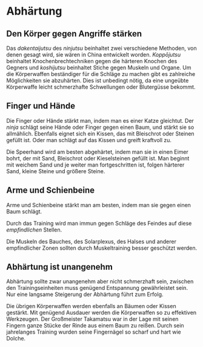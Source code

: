 # Abhärtung


## Den Körper gegen Angriffe stärken

Das *dakentaijutsu* des *ninjutsu* beinhaltet zwei verschiedene Methoden, von denen gesagt wird, sie wären in China entwickelt worden. *Koppōjutsu* beinhaltet Knochenbrechtechniken gegen die härteren Knochen des Gegners und *koshijutsu* beinhaltet Stiche gegen Muskeln und Organe. Um die Körperwaffen beständiger für die Schläge zu machen gibt es zahlreiche Möglichkeiten sie abzuhärten. Dies ist unbedingt nötig, da eine ungeübte Körperwaffe leicht schmerzhafte Schwellungen oder Blutergüsse bekommt.


## Finger und Hände

Die Finger oder Hände stärkt man, indem man es einer Katze gleichtut. Der *ninja* schlägt seine Hände oder Finger gegen einen Baum, und stärkt sie so allmählich.  Ebenfalls eignet sich ein Kissen, das mit Bleischrot oder Steinen gefüllt ist.  Oder man schlägt auf das Kissen und greift kraftvoll zu.

Die Speerhand wird am besten abgehärtet, indem man sie in einen Eimer bohrt, der mit Sand, Bleischrot oder Kieselsteinen gefüllt ist. Man beginnt mit weichem Sand und je weiter man fortgeschritten ist, folgen härterer Sand, kleine Steine und größere Steine.


## Arme und Schienbeine

Arme und Schienbeine stärkt man am besten, indem man sie gegen einen Baum schlägt.

Durch das Training wird man immun gegen Schläge des Feindes auf diese *empfindlichen* Stellen.

Die Muskeln des Bauches, des Solarplexus, des Halses und anderer empfindlicher Zonen sollten durch Muskeltraining besser geschützt werden.


## Abhärtung ist unangenehm

Abhärtung sollte zwar unangenehm aber nicht schmerzhaft sein, zwischen den Trainingseinheiten muss genügend Entspannung gewährleistet sein. Nur eine langsame Steigerung der Abhärtung führt zum Erfolg.

Die übrigen Körperwaffen werden ebenfalls an Bäumen oder Kissen gestärkt. Mit genügend Ausdauer werden die Körperwaffen so zu effektiven Werkzeugen. Der Großmeister Takamatsu war in der Lage mit seinen Fingern ganze Stücke der Rinde aus einem Baum zu reißen. Durch sein jahrelanges Training wurden seine Fingernägel so scharf und hart wie Dolche.
